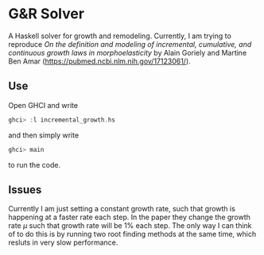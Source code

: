 # G&R Solver

A Haskell solver for growth and remodeling. Currently, I am trying to reproduce *On the definition and modeling of incremental, cumulative,
and continuous growth laws in morphoelasticity* by Alain Goriely and Martine Ben Amar (https://pubmed.ncbi.nlm.nih.gov/17123061/). 

## Use

Open GHCI and write
```Haskell
ghci> :l incremental_growth.hs 
```
and then simply write
```Haskell
ghci> main
```
to run the code. 

## Issues

Currently I am just setting a constant growth rate, such that growth is happening at a faster rate each step. 
In the paper they change the growth rate $\mu$ such that growth rate will be 1% each step. 
The only way I can think of to do this is by running two root finding methods at the same time, which resluts in very slow performance. 
